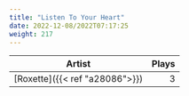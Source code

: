 ```yaml
---
title: "Listen To Your Heart"
date: 2022-12-08/2022T07:17:25
weight: 217
---
```




 Artist | Plays 
----- | -----:
[Roxette]({{< ref "a28086">}}) | 3
